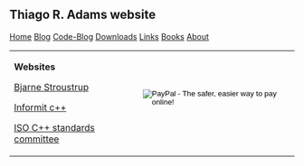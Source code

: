 <!DOCTYPE html PUBLIC "-//W3C//DTD XHTML 1.0 Transitional//EN" "http://www.w3.org/TR/xhtml1/DTD/xhtml1-transitional.dtd"> 
<html xmlns="http://www.w3.org/1999/xhtml"> 
<head> 
<title>Thiago's website</title> 
<link href="trastyle.css" type="text/css" rel="stylesheet"/>    
<link rel="alternate" type="application/rss+xml" title="RSS" href="http://wwww.thradams/codeblog/rss.xml" /> 
</head> 
<script type="text/javascript"> 
var gaJsHost = (("https:" == document.location.protocol) ? "https://ssl." : "http://www.");
document.write(unescape("%3Cscript src='" + gaJsHost + "google-analytics.com/ga.js' type='text/javascript'%3E%3C/script%3E"));
</script> 
<script type="text/javascript"> 
try {
var pageTracker = _gat._getTracker("UA-9617326-1");
pageTracker._trackPageview();
} catch(err) {}</script> 
<body> 
<h2>Thiago R. Adams website</h2> 
<p> 
    <a class="linkbox" href="index.htm">Home</a> 
    <a class="linkbox" href="http://www.thradams.com/blog/">Blog</a> 
    <a class="linkbox" href="codeblog.htm">Code-Blog</a> 
    <a class="linkbox" href="downloads.htm">Downloads</a> 
    <a class="linkbox" href="links.htm">Links</a> 
    <a class="linkbox" href="books.htm">Books</a> 
    <a class="linkbox" href="about.htm">About</a> 
    <br /> 
</p> 
<table class="maintable"> 
<tr> 
<td class="leftmenu"> 
    <p><strong>Websites</strong></p> 
    <p class="smalllink"> <a target="_blank" href="http://www.research.att.com/~bs/">Bjarne Stroustrup</a></p> 
    <p class="smalllink"> <a target="_blank" href="http://www.informit.com/guides/guide.asp?g=cplusplus">Informit c++</a></p> 
    <p class="smalllink"> <a target="_blank" href="http://www.open-std.org/jtc1/sc22/wg21/">ISO C++ standards committee</a></p>    
</td> 
<td class="wikicol">     

<!-- --> 


<form action="https://www.paypal.com/cgi-bin/webscr" method="post"> 
<input type="hidden" name="cmd" value="_s-xclick"> 
<input type="hidden" name="hosted_button_id" value="E7PSW3DEEKKBJ"> 
<input type="image" src="https://www.paypal.com/en_US/i/btn/btn_donateCC_LG.gif" border="0" name="submit" alt="PayPal - The safer, easier way to pay online!"> 
<img alt="" border="0" src="https://www.paypal.com/en_US/i/scr/pixel.gif" width="1" height="1"> 
</form> 

<!-- Page content begin --> 
